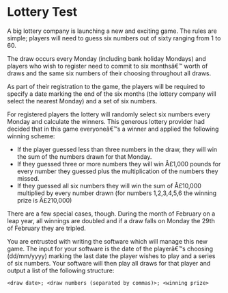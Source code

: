 Lottery Test
============

A big lottery company is launching a new and exciting game.  The rules are simple; players will need to guess six numbers out of sixty ranging from 1 to 60.

The draw occurs every Monday (including bank holiday Mondays) and players who wish to register need to commit to six monthsâ€™ worth of draws and the same six numbers of their choosing throughout all draws.

As part of their registration to the game, the players will be required to specify a date marking the end of the six months (the lottery company will select the nearest Monday) and a set of six numbers.

For registered players the lottery will randomly select six numbers every Monday and calculate the winners.  This generous lottery provider had decided that in this game everyoneâ€™s a winner and applied the following winning scheme:
*	If the player guessed less than three numbers in the draw, they will win the sum of the numbers drawn for that Monday.
*	If they guessed three or more numbers they will win Â£1,000 pounds for every number they guessed plus the multiplication of the numbers they missed.
*	If they guessed all six numbers they will win the sum of Â£10,000 multiplied by every number drawn (for numbers 1,2,3,4,5,6 the winning prize is Â£210,000)

There are a few special cases, though. During the month of February on a leap year, all winnings are doubled and if a draw falls on Monday the 29th of February they are tripled.

You are entrusted with writing the software which will manage this new game. The input for your software is the date of the playerâ€™s choosing (dd/mm/yyyy) marking the last date the player wishes to play and a series of six numbers. Your software will then play all draws for that player and output a list of the following structure:

```
<draw date>; <draw numbers (separated by commas)>; <winning prize>
```


